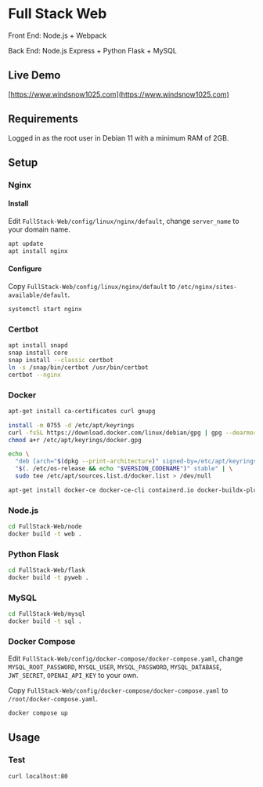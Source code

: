# Full Stack Web

Front End: Node.js + Webpack

Back End: Node.js Express + Python Flask + MySQL

## Live Demo

[https://www.windsnow1025.com](https://www.windsnow1025.com)

## Requirements

Logged in as the root user in Debian 11 with a minimum RAM of 2GB.

## Setup

### Nginx

#### Install

Edit `FullStack-Web/config/linux/nginx/default`, change `server_name` to your domain name.

```bash
apt update
apt install nginx
```

#### Configure

Copy `FullStack-Web/config/linux/nginx/default` to `/etc/nginx/sites-available/default`.

```bash
systemctl start nginx
```

### Certbot

```bash
apt install snapd
snap install core
snap install --classic certbot
ln -s /snap/bin/certbot /usr/bin/certbot
certbot --nginx
```

### Docker

```bash
apt-get install ca-certificates curl gnupg
```

```bash
install -m 0755 -d /etc/apt/keyrings
curl -fsSL https://download.docker.com/linux/debian/gpg | gpg --dearmor -o /etc/apt/keyrings/docker.gpg
chmod a+r /etc/apt/keyrings/docker.gpg
```

```bash
echo \
  "deb [arch="$(dpkg --print-architecture)" signed-by=/etc/apt/keyrings/docker.gpg] https://download.docker.com/linux/debian \
  "$(. /etc/os-release && echo "$VERSION_CODENAME")" stable" | \
  sudo tee /etc/apt/sources.list.d/docker.list > /dev/null
```

```bash
apt-get install docker-ce docker-ce-cli containerd.io docker-buildx-plugin docker-compose-plugin
```

### Node.js

```bash
cd FullStack-Web/node
docker build -t web .
```

### Python Flask

```bash
cd FullStack-Web/flask
docker build -t pyweb .
```

### MySQL

```bash
cd FullStack-Web/mysql
docker build -t sql .
```

### Docker Compose

Edit `FullStack-Web/config/docker-compose/docker-compose.yaml`, change `MYSQL_ROOT_PASSWORD`, `MYSQL_USER`, `MYSQL_PASSWORD`, `MYSQL_DATABASE`, `JWT_SECRET`, `OPENAI_API_KEY` to your own.

Copy `FullStack-Web/config/docker-compose/docker-compose.yaml` to `/root/docker-compose.yaml`.

```bash
docker compose up
```

## Usage

### Test

```bash
curl localhost:80
```
